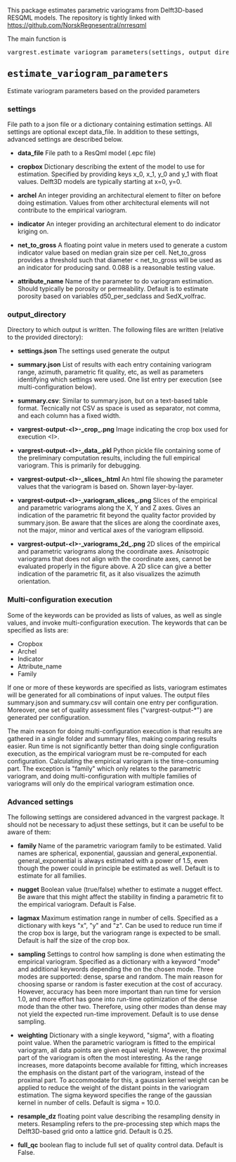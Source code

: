 This package estimates parametric variograms from Delft3D-based RESQML models. The repository is tightly linked with https://github.com/NorskRegnesentral/nrresqml 

The main function is
<pre>
vargrest.estimate_variogram_parameters(settings, output_directory)
</pre>

## <tt>estimate_variogram_parameters</tt>

Estimate variogram parameters based on the provided parameters

### settings
File path to a json file or a dictionary containing estimation settings. All settings are optional except
data_file. In addition to these settings, advanced settings are described below.

- **data_file** File path to a ResQml model (.epc file)

- **cropbox** Dictionary describing the extent of the model to use for estimation. Specified by providing keys x_0,
x_1, y_0 and y_1 with float values. Delft3D models are typically starting at x=0, y=0.

- **archel** An integer providing an architectural element to filter on before doing estimation. Values from other
architectural elements will not contribute to the empirical variogram.

- **indicator** An integer providing an architectural element to do indicator kriging on.

- **net_to_gross** A floating point value in meters used to generate a custom indicator value based on median grain
size per cell. Net_to_gross provides a threshold such that diameter < net_to_gross will be used as an indicator for
producing sand. 0.088 is a reasonable testing value.

- **attribute_name** Name of the parameter to do variogram estimation. Should typically be porosity or permeability.
Default is to estimate porosity based on variables d50_per_sedclass and SedX_volfrac.

### output_directory
Directory to which output is written. The following files are written (relative to the provided directory):

- **settings.json** The settings used generate the output

- **summary.json** List of results with each entry containing variogram range, azimuth, parametric fit quality, etc,
as well as parameters identifying which settings were used. One list entry per execution (see multi-configuration
below).

- **summary.csv**: Similar to summary.json, but on a text-based table format. Tecnically not CSV as space is used as
separator, not comma, and each column has a fixed width.

- **vargrest-output-&lt;I&gt;-\_crop\_.png** Image indicating the crop box used for execution &lt;I&gt;.

- **vargrest-output-&lt;I&gt;-\_data\_.pkl** Python pickle file containing some of the preliminary computation
results, including the full empirical variogram. This is primarily for debugging.

- **vargrest-output-&lt;I&gt;-\_slices\_.html** An html file showing the parameter values that the variogram is
based on. Shown layer-by-layer.

- **vargrest-output-&lt;I&gt;-\_variogram\_slices\_.png** Slices of the empirical and parametric variograms along
the X, Y and Z axes. Gives an indication of the parametric fit beyond the quality factor provided by summary.json.
Be aware that the slices are along the coordinate axes, not the major, minor and vertical axes of the variogram
ellipsoid.

- **vargrest-output-&lt;I&gt;-\_variograms\_2d\_.png** 2D slices of the empirical and parametric variograms along
the coordinate axes. Anisotropic variograms that does not align with the coordinate axes, cannot be evaluated
properly in the figure above. A 2D slice can give a better indication of the parametric fit, as it also visualizes
the azimuth orientation.

### Multi-configuration execution
Some of the keywords can be provided as lists of values, as well as single values, and invoke multi-configuration
execution. The keywords that can be specified as lists are:
- Cropbox
- Archel
- Indicator
- Attribute_name
- Family

If one or more of these keywords are specified as lists, variogram estimates will be generated for all combinations
of input values. The output files summary.json and summary.csv will contain one entry per configuration. Moreover,
one set of quality assessment files ("vargrest-output-*") are generated per configuration.

The main reason for doing multi-configuration execution is that results are gathered in a single folder and summary
files, making comparing results easier. Run time is not significantly better than doing single configuration
execution, as the empirical variogram must be re-computed for each configuration. Calculating the empirical
variogram is the time-consuming part. The exception is "family" which only relates to the parametric variogram, and
doing multi-configuration with multiple families of variograms will only do the empirical variogram estimation once.

### Advanced settings
The following settings are considered advanced in the vargrest package. It should not be necessary to adjust these
settings, but it can be useful to be aware of them:

- **family** Name of the parametric variogram family to be estimated. Valid names are spherical, exponential,
gaussian and general\_exponential. general\_exponential is always estimated with a power of 1.5, even though the
power could in principle be estimated as well. Default is to estimate for all families.

- **nugget** Boolean value (true/false) whether to estimate a nugget effect. Be aware that this might affect the
stability in finding a parametric fit to the empirical variogram. Default is False.

- **lagmax** Maximum estimation range in number of cells. Specified as a dictionary with keys "x", "y" and "z". Can
be used to reduce run time if the crop box is large, but the variogram range is expected to be small. Default is
half the size of the crop box.

- **sampling** Settings to control how sampling is done when estimating the empirical variogram. Specified as a
dictionary with a keyword "mode" and additional keywords depending the on the chosen mode. Three modes are
supported: dense, sparse and random. The main reason for choosing sparse or random is faster execution at the cost
of accuracy. However, accuracy has been more important than run time for version 1.0, and more effort has gone into
run-time optimization of the dense mode than the other two. Therefore, using other modes than dense may not yield
the expected run-time improvement. Default is to use dense sampling.

- **weighting** Dictionary with a single keyword, "sigma", with a floating point value. When the parametric
variogram is fitted to the empirical variogram, all data points are given equal weight. However, the proximal part
of the variogram is often the most interesting. As the range increases, more datapoints become available for
fitting, which increases the emphasis on the distant part of the variogram, instead of the proximal part. To
accommodate for this, a gaussian kernel weight can be applied to reduce the weight of the distant points in the
variogram estimation. The sigma keyword specifies the range of the gaussian kernel in number of cells. Default is
sigma = 10.0.

- **resample_dz** floating point value describing the resampling density in meters. Resampling refers to the
pre-processing step which maps the Delft3D-based grid onto a lattice grid. Default is 0.25.

- **full_qc** boolean flag to include full set of quality control data. Default is False.
